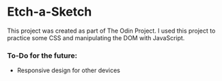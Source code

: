 # Etch-a-Sketch

This project was created as part of The Odin Project. I used this project to practice some CSS and manipulating the DOM with JavaScript.

<h3>To-Do for the future:</h3>

<ul>
<li>Responsive design for other devices </li>
</ul>
